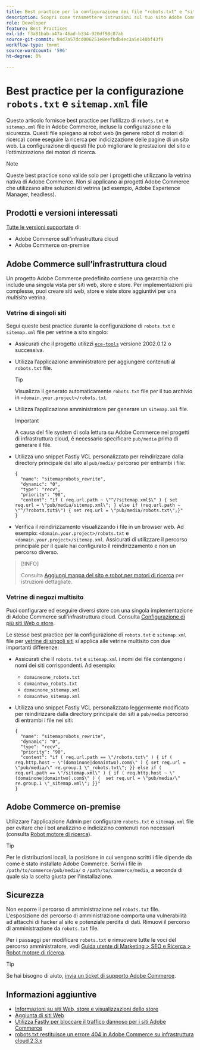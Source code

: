 ```yaml
---
title: Best practice per la configurazione dei file "robots.txt" e "sitemap.xml"
description: Scopri come trasmettere istruzioni sul tuo sito Adobe Commerce ai crawler web.
role: Developer
feature: Best Practices
exl-id: f3a81bab-a47a-46ad-b334-920df98c87ab
source-git-commit: 94d7a57dcd006251e8eefbdb4ec3a5e140bf43f9
workflow-type: tm+mt
source-wordcount: '596'
ht-degree: 0%

---
```


# Best practice per la configurazione `robots.txt` e `sitemap.xml` file

Questo articolo fornisce best practice per l’utilizzo di `robots.txt` e `sitemap.xml` file in Adobe Commerce, incluse la configurazione e la sicurezza. Questi file spiegano ai robot web (in genere robot di motori di ricerca) come eseguire la ricerca per indicizzazione delle pagine di un sito web. La configurazione di questi file può migliorare le prestazioni del sito e l’ottimizzazione dei motori di ricerca.

>[!NOTE]
>
>Queste best practice sono valide solo per i progetti che utilizzano la vetrina nativa di Adobe Commerce. Non si applicano ai progetti Adobe Commerce che utilizzano altre soluzioni di vetrina (ad esempio, Adobe Experience Manager, headless).

## Prodotti e versioni interessati

[Tutte le versioni supportate](../../../release/versions.md) di:

- Adobe Commerce sull’infrastruttura cloud
- Adobe Commerce on-premise

## Adobe Commerce sull’infrastruttura cloud

Un progetto Adobe Commerce predefinito contiene una gerarchia che include una singola vista per siti web, store e store. Per implementazioni più complesse, puoi creare siti web, store e viste store aggiuntivi per una _multisito_ vetrina.

### Vetrine di singoli siti

Segui queste best practice durante la configurazione di `robots.txt` e `sitemap.xml` file per vetrine a sito singolo:

- Assicurati che il progetto utilizzi [`ece-tools`](https://devdocs.magento.com/cloud/release-notes/ece-release-notes.html) versione 2002.0.12 o successiva.
- Utilizza l’applicazione amministratore per aggiungere contenuti al `robots.txt` file.

  >[!TIP]
  >
  >Visualizza il generato automaticamente `robots.txt` file per il tuo archivio in `<domain.your.project>/robots.txt`.

- Utilizza l’applicazione amministratore per generare un `sitemap.xml` file.

  >[!IMPORTANT]
  >
  >A causa del file system di sola lettura su Adobe Commerce nei progetti di infrastruttura cloud, è necessario specificare `pub/media` prima di generare il file.

- Utilizza uno snippet Fastly VCL personalizzato per reindirizzare dalla directory principale del sito al `pub/media/` percorso per entrambi i file:

  ```vcl
  {
    "name": "sitemaprobots_rewrite",
    "dynamic": "0",
    "type": "recv",
    "priority": "90",
    "content": "if ( req.url.path ~ \"^/?sitemap.xml$\" ) { set req.url = \"pub/media/sitemap.xml\"; } else if (req.url.path ~ \"^/?robots.txt$\") { set req.url = \"pub/media/robots.txt\";}"
  }
  ```

- Verifica il reindirizzamento visualizzando i file in un browser web. Ad esempio: `<domain.your.project>/robots.txt` e `<domain.your.project>/sitemap.xml`. Assicurati di utilizzare il percorso principale per il quale hai configurato il reindirizzamento e non un percorso diverso.

>[!INFO]
>
>Consulta [Aggiungi mappa del sito e robot per motori di ricerca](https://devdocs.magento.com/cloud/trouble/robots-sitemap.html) per istruzioni dettagliate.


### Vetrine di negozi multisito

Puoi configurare ed eseguire diversi store con una singola implementazione di Adobe Commerce sull’infrastruttura cloud. Consulta [Configurazione di più siti Web o store](https://devdocs.magento.com/cloud/project/project-multi-sites.html).

Le stesse best practice per la configurazione di `robots.txt` e `sitemap.xml` file per [vetrine di singoli siti](#single-site-storefronts) si applica alle vetrine multisito con due importanti differenze:

- Assicurati che il `robots.txt` e `sitemap.xml` i nomi dei file contengono i nomi dei siti corrispondenti. Ad esempio:
   - `domaineone_robots.txt`
   - `domaintwo_robots.txt`
   - `domainone_sitemap.xml`
   - `domaintwo_sitemap.xml`

- Utilizza uno snippet Fastly VCL personalizzato leggermente modificato per reindirizzare dalla directory principale dei siti a `pub/media` percorso di entrambi i file nei siti:

  ```vcl
  {
    "name": "sitemaprobots_rewrite",
    "dynamic": "0",
    "type": "recv",
    "priority": "90",
    "content": "if ( req.url.path == \"/robots.txt\" ) { if ( req.http.host ~ \"(domainone|domaintwo).com$\" ) { set req.url = \"pub/media/\" re.group.1 \"_robots.txt\"; }} else if ( req.url.path == \"/sitemap.xml\" ) { if ( req.http.host ~ \"(domainone|domaintwo).com$\" ) {  set req.url = \"pub/media/\" re.group.1 \"_sitemap.xml\"; }}"
  }
  ```

## Adobe Commerce on-premise

Utilizzare l&#39;applicazione Admin per configurare `robots.txt` e `sitemap.xml` file per evitare che i bot analizzino e indicizzino contenuti non necessari (consulta [Robot motore di ricerca](https://experienceleague.adobe.com/docs/commerce-admin/marketing/seo/seo-overview.html#search-engine-robots)).

>[!TIP]
>
>Per le distribuzioni locali, la posizione in cui vengono scritti i file dipende da come è stato installato Adobe Commerce. Scrivi i file in `/path/to/commerce/pub/media/` o `/path/to/commerce/media`, a seconda di quale sia la scelta giusta per l&#39;installazione.

## Sicurezza

Non esporre il percorso di amministrazione nel `robots.txt` file. L’esposizione del percorso di amministrazione comporta una vulnerabilità ad attacchi di hacker al sito e potenziale perdita di dati. Rimuovi il percorso di amministrazione da `robots.txt` file.

Per i passaggi per modificare `robots.txt` e rimuovere tutte le voci del percorso amministratore, vedi [Guida utente di Marketing > SEO e Ricerca > Robot motore di ricerca](https://experienceleague.adobe.com/docs/commerce-admin/marketing/seo/seo-overview.html#search-engine-robots).

>[!TIP]
>
>Se hai bisogno di aiuto, [invia un ticket di supporto Adobe Commerce](https://experienceleague.adobe.com/docs/commerce-knowledge-base/kb/help-center-guide/magento-help-center-user-guide.html#submit-ticket).

## Informazioni aggiuntive

- [Informazioni su siti Web, store e visualizzazioni dello store](https://devdocs.magento.com/cloud/configure/configure-best-practices.html#sites)
- [Aggiunta di siti Web](https://docs.magento.com/user-guide/stores/stores-all-create-website.html)
- [Utilizza Fastly per bloccare il traffico dannoso per i siti Adobe Commerce](https://devdocs.magento.com/cloud/cdn/fastly-vcl-blocking.html)
- [robots.txt restituisce un errore 404 in Adobe Commerce su infrastruttura cloud 2.3.x](https://experienceleague.adobe.com/docs/commerce-knowledge-base/kb/troubleshooting/miscellaneous/robots.txt-gives-404-error-magento-commerce-cloud-2.3.x.html)
